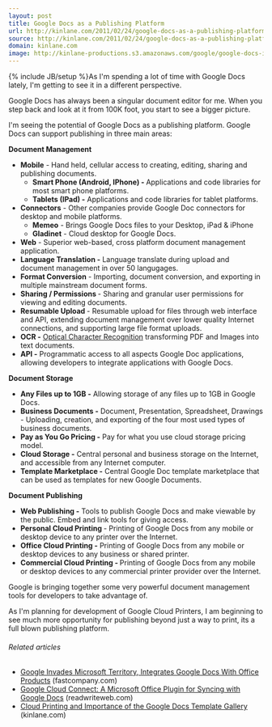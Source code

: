 ```yaml
---
layout: post
title: Google Docs as a Publishing Platform
url: http://kinlane.com/2011/02/24/google-docs-as-a-publishing-platform/
source: http://kinlane.com/2011/02/24/google-docs-as-a-publishing-platform/
domain: kinlane.com
image: http://kinlane-productions.s3.amazonaws.com/google/google-docs-icon.jpg
---
```

{% include JB/setup %}<img style="padding: 10px;" src="http://kinlane-productions.s3.amazonaws.com/google/google-docs-icon.jpg" alt="" align="right" />As I'm spending a lot of time with Google Docs lately, I'm getting to see it in a different perspective.<p></p>
Google Docs has always been a singular document editor for me.  When you step back and look at it from 100K foot, you start to see a bigger picture.<p></p>
I'm seeing the potential of Google Docs as a publishing platform. Google Docs can support publishing in three main areas:<p></p>
<strong>Document Management</strong>
<ul class="mainlist">
	<li><strong>Mobile</strong> - Hand held, cellular access to creating, editing, sharing and publishing documents.
<ul class="mainlist">
	<li><strong>Smart Phone (Android, IPhone) - </strong>Applications and code libraries for most smart phone 		platforms.</li>
	<li><strong>Tablets (IPad) -</strong> Applications and code libraries for tablet platforms.</li>
</ul>
</li>
	<li><strong>Connectors</strong> -  Other companies provide Google Doc connectors for desktop and mobile platforms.
<ul class="mainlist">
	<li><strong>Memeo</strong> - Brings Google Docs files to your Desktop, iPad &amp; iPhone</li>
	<li><strong>Gladinet</strong> - Cloud desktop for Google Docs.</li>
</ul>
</li>
	<li><strong>Web</strong> - Superior web-based, cross platform document management application.</li>
	<li><strong>Language Translation -</strong> Language translate during upload and document management in over 50 langugages.</li>
	<li><strong>Format Conversion</strong> - Importing, document conversion, and exporting in multiple mainstream document forms.</li>
	<li><strong>Sharing / Permissions </strong>- Sharing and granular user permissions for viewing and editing documents.</li>
	<li><strong>Resumable Upload </strong>- Resumable upload for files through web interface and API, extending document management over lower quality Internet connections, and supporting large file format uploads.</li>
	<li><strong>OCR -</strong> <a class="zem_slink" title="Optical character recognition" rel="wikipedia" href="http://en.wikipedia.org/wiki/Optical_character_recognition">Optical Character Recognition</a> transforming PDF and Images into text documents.</li>
	<li><strong>API -</strong> Programmatic access to all aspects Google Doc applications, allowing developers to integrate applications with Google Docs.</li>
</ul>
<strong>Document Storage</strong>
<ul class="mainlist">
	<li><strong>Any Files up to 1GB -</strong> Allowing storage of any files up to 1GB in Google Docs.</li>
	<li><strong>Business Documents -</strong> Document, Presentation, Spreadsheet, Drawings - Uploading, creation, and exporting of the four most used types of business documents.</li>
	<li><strong>Pay as You Go Pricing -</strong> Pay for what you use cloud storage pricing model.</li>
	<li><strong>Cloud Storage -</strong> Central personal and business storage on the Internet, and accessible from any Internet computer.</li>
	<li><strong>Template Marketplace -</strong> Central Google Doc template marketplace that can be used as templates for new Google Documents.</li>
</ul>
<strong>Document Publishing</strong>
<ul class="mainlist">
	<li><strong>Web Publishing -</strong> Tools to publish Google Docs and make viewable by the public.  Embed and link tools for giving access.</li>
	<li><strong>Personal Cloud Printing </strong>- Printing of Google Docs from any mobile or desktop device to any printer over the Internet.</li>
	<li><strong>Office Cloud Printing -</strong> Printing of Google Docs from any mobile or desktop devices to any business or shared printer.</li>
	<li><strong>Commercial Cloud Printing - </strong>Printing of Google Docs from any mobile or desktop devices to any commercial printer provider over the Internet.</li>
</ul>
Google is bringing together some very powerful document management tools for developers to take advantage of.<p></p>
As I'm planning for development of Google Cloud Printers, I am beginning to see much more opportunity for publishing beyond just a way to print, its a full blown publishing platform.
<h6 class="zemanta-related-title" style="font-size: 1em;">Related articles</h6>
<ul class="zemanta-article-ul">
	<li class="zemanta-article-ul-li"><a href="http://www.fastcompany.com/1731482/google-invades-microsoft-territory-integrates-google-docs-with-office-products">Google Invades Microsoft Territory, Integrates Google Docs With Office Products</a> (fastcompany.com)</li>
	<li class="zemanta-article-ul-li"><a href="http://www.readwriteweb.com/enterprise/2011/02/google-releases-microsoft-offi.php">Google Cloud Connect: A Microsoft Office Plugin for Syncing with Google Docs</a> (readwriteweb.com)</li>
	<li class="zemanta-article-ul-li"><a href="http://www.kinlane.com/2011/02/cloud-printing-and-importance-google-docs-template-gallery/">Cloud Printing and Importance of the Google Docs Template Gallery</a> (kinlane.com)</li>
</ul>
